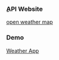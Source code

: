 ### ِAPI Website 
[open weather map](https://openweathermap.org/)

### Demo 
[Weather App](https://maged-ghabour.github.io/weather-app/)